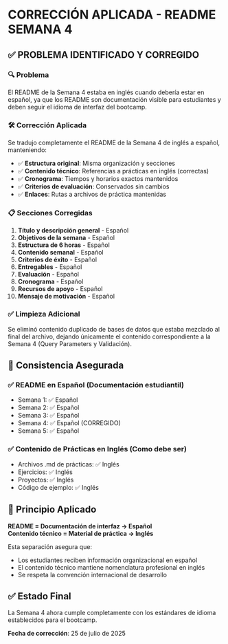 # CORRECCIÓN APLICADA - README SEMANA 4

## ✅ PROBLEMA IDENTIFICADO Y CORREGIDO

### 🔍 **Problema**

El README de la Semana 4 estaba en inglés cuando debería estar en español, ya que los README son documentación visible para estudiantes y deben seguir el idioma de interfaz del bootcamp.

### 🛠️ **Corrección Aplicada**

Se tradujo completamente el README de la Semana 4 de inglés a español, manteniendo:

- ✅ **Estructura original**: Misma organización y secciones
- ✅ **Contenido técnico**: Referencias a prácticas en inglés (correctas)
- ✅ **Cronograma**: Tiempos y horarios exactos mantenidos
- ✅ **Criterios de evaluación**: Conservados sin cambios
- ✅ **Enlaces**: Rutas a archivos de práctica mantenidas

### 📋 **Secciones Corregidas**

1. **Título y descripción general** - Español
2. **Objetivos de la semana** - Español
3. **Estructura de 6 horas** - Español
4. **Contenido semanal** - Español
5. **Criterios de éxito** - Español
6. **Entregables** - Español
7. **Evaluación** - Español
8. **Cronograma** - Español
9. **Recursos de apoyo** - Español
10. **Mensaje de motivación** - Español

### ✅ **Limpieza Adicional**

Se eliminó contenido duplicado de bases de datos que estaba mezclado al final del archivo, dejando únicamente el contenido correspondiente a la Semana 4 (Query Parameters y Validación).

## 🎯 **Consistencia Asegurada**

### ✅ **README en Español** (Documentación estudiantil)

- Semana 1: ✅ Español
- Semana 2: ✅ Español
- Semana 3: ✅ Español
- Semana 4: ✅ Español (CORREGIDO)
- Semana 5: ✅ Español

### ✅ **Contenido de Prácticas en Inglés** (Como debe ser)

- Archivos .md de prácticas: ✅ Inglés
- Ejercicios: ✅ Inglés
- Proyectos: ✅ Inglés
- Código de ejemplo: ✅ Inglés

## 📝 **Principio Aplicado**

**README = Documentación de interfaz → Español**  
**Contenido técnico = Material de práctica → Inglés**

Esta separación asegura que:

- Los estudiantes reciben información organizacional en español
- El contenido técnico mantiene nomenclatura profesional en inglés
- Se respeta la convención internacional de desarrollo

## ✅ **Estado Final**

La Semana 4 ahora cumple completamente con los estándares de idioma establecidos para el bootcamp.

**Fecha de corrección**: 25 de julio de 2025
